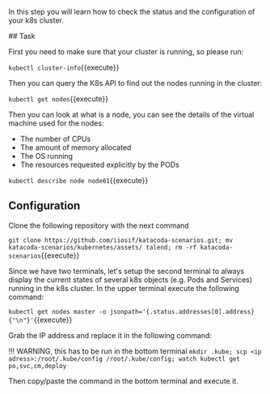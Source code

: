 In this step you will learn how to check the status and the configuration of your k8s cluster.

## Task

First you need to make sure that your cluster is running, so please run:

`kubectl cluster-info`{{execute}}

Then you can query the K8s API to find out the nodes running in the cluster:

`kubectl get nodes`{{execute}}

Then you can look at what is a node, you can see the details of the virtual machine used for the nodes: 

* The number of CPUs
* The amount of memory allocated
* The OS running 
* The resources requested explicitly by the PODs 

`kubectl describe node node01`{{execute}}


## Configuration
Clone the following repository with the next command

`git clone https://github.com/iiosif/katacoda-scenarios.git; mv katacoda-scenarios/kubernetes/assets/ talend; rm -rf katacoda-scenarios`{{execute}}


Since we have two terminals, let's setup the second terminal to always display the current states of several k8s objects (e.g. Pods and Services) running in the k8s cluster. In the upper terminal execute the following command:

`kubectl get nodes master -o jsonpath='{.status.addresses[0].address}{"\n"}'`{{execute}}

Grab the IP address and replace it in the following command:

!!! WARNING, this has to be run in the bottom terminal
`mkdir .kube; scp <ip adress>:/root/.kube/config /root/.kube/config; watch kubectl get po,svc,cm,deploy`

Then copy/paste the command in the bottom terminal and execute it.

